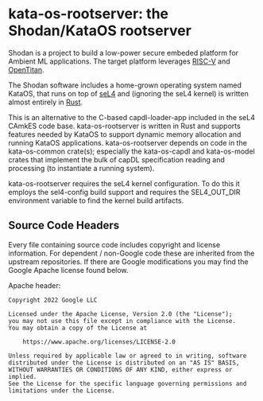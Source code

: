 # kata-os-rootserver: the Shodan/KataOS rootserver

Shodan is a project to build a low-power secure embeded platform
for Ambient ML applications. The target platform leverages
[RISC-V](https://riscv.org/) and [OpenTitan](https://opentitan.org/).

The Shodan
software includes a home-grown operating system named KataOS, that runs
on top of [seL4](https://github.com/seL4) and (ignoring the seL4 kernel)
is written almost entirely in [Rust](https://www.rust-lang.org/).

This is an alternative to the C-based capdl-loader-app included in the
seL4 CAmkES code base. kata-os-rootserver is written in Rust and supports
features needed by KataOS to support dynamic memory allocation and running
KataOS applications. kata-os-rootserver depends on code in the kata-os-common
crate(s); especially the kata-os-capdl and kata-os-model crates that implement
the bulk of capDL specification reading and processing (to instantiate a
running system).

kata-os-rootserver requires the seL4 kernel configuration. To do this it employs
the sel4-config build support and requires the SEL4_OUT_DIR environment variable
to find the kernel build artifacts.

## Source Code Headers

Every file containing source code includes copyright and license
information. For dependent / non-Google code these are inherited from
the upstream repositories. If there are Google modifications you may find
the Google Apache license found below.

Apache header:

    Copyright 2022 Google LLC

    Licensed under the Apache License, Version 2.0 (the "License");
    you may not use this file except in compliance with the License.
    You may obtain a copy of the License at

        https://www.apache.org/licenses/LICENSE-2.0

    Unless required by applicable law or agreed to in writing, software
    distributed under the License is distributed on an "AS IS" BASIS,
    WITHOUT WARRANTIES OR CONDITIONS OF ANY KIND, either express or implied.
    See the License for the specific language governing permissions and
    limitations under the License.
